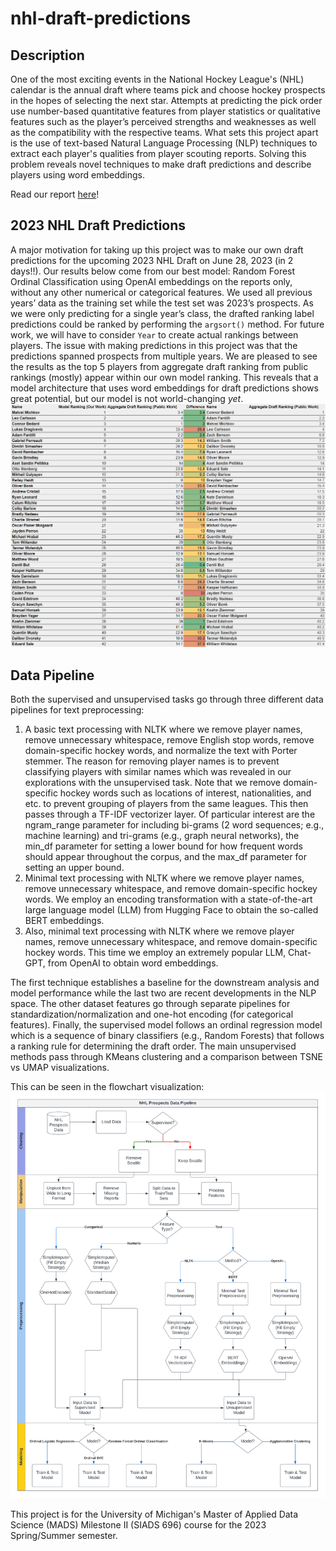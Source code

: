 # nhl-draft-predictions

## Description

One of the most exciting events in the National Hockey League's (NHL) calendar is the annual draft where teams pick and choose hockey prospects in the hopes of selecting the next star. Attempts at predicting the pick order use number-based quantitative features from player statistics or qualitative features such as the player’s perceived strengths and weaknesses as well as the compatibility with the respective teams. What sets this project apart is the use of text-based Natural Language Processing (NLP) techniques to extract each player's qualities from player scouting reports. Solving this problem reveals novel techniques to make draft predictions and describe players using word embeddings.

Read our report [here](https://deepnote.com/@nhl-draft-predictions/NHL-Draft-Predictions-09d8dc5c-d54b-4729-bd12-f4067dd931f4)!

## 2023 NHL Draft Predictions

A major motivation for taking up this project was to make our own draft predictions for the upcoming 2023 NHL Draft on June 28, 2023 (in 2 days!!). Our results below come from our best model: Random Forest Ordinal Classification using OpenAI embeddings on the reports only, without any other numerical or categorical features. We used all previous years’ data as the training set while the test set was 2023’s prospects. As we were only predicting for a single year’s class, the drafted ranking label predictions could be ranked by performing the `argsort()` method. For future work, we will have to consider `Year` to create actual rankings between players. The issue with making predictions in this project was that the predictions spanned prospects from multiple years. We are pleased to see the results as the top 5 players from aggregate draft ranking from public rankings (mostly) appear within our own model ranking. This reveals that a model architecture that uses word embeddings for draft predictions shows great potential, but our model is not world-changing *yet*.
![Screenshot](/images/final-draft-ranking.png)

## Data Pipeline

Both the supervised and unsupervised tasks go through three different data pipelines for text preprocessing: 

1. A basic text processing with NLTK where we remove player names, remove unnecessary whitespace, remove English stop words, remove domain-specific hockey words, and normalize the text with Porter stemmer. The reason for removing player names is to prevent classifying players with similar names which was revealed in our explorations with the unsupervised task. Note that we remove domain-specific hockey words such as locations of interest, nationalities, and etc. to prevent grouping of players from the same leagues. This then passes through a TF-IDF vectorizer layer. Of particular interest are the ngram_range parameter for including bi-grams (2 word sequences; e.g., machine learning) and tri-grams (e.g., graph neural networks), the min_df parameter for setting a lower bound for how frequent words should appear throughout the corpus, and the max_df parameter for setting an upper bound.
2. Minimal text processing with NLTK where we remove player names, remove unnecessary whitespace, and remove domain-specific hockey words. We employ an encoding transformation with a state-of-the-art large language model (LLM) from Hugging Face to obtain the so-called BERT embeddings.
3. Also, minimal text processing with NLTK where we remove player names, remove unnecessary whitespace, and remove domain-specific hockey words. This time we employ an extremely popular LLM, Chat-GPT, from OpenAI to obtain word embeddings.

The first technique establishes a baseline for the downstream analysis and model performance while the last two are recent developments in the NLP space. The other dataset features go through separate pipelines for standardization/normalization and one-hot encoding (for categorical features). Finally, the supervised model follows an ordinal regression model which is a sequence of binary classifiers (e.g., Random Forests) that follows a ranking rule for determining the draft order. The main unsupervised methods pass through KMeans clustering and a comparison between TSNE vs UMAP visualizations.

This can be seen in the flowchart visualization:
![Screenshot](/images/data_pipeline.png)

This project is for the University of Michigan's Master of Applied Data Science (MADS) Milestone II (SIADS 696) course for the 2023 Spring/Summer semester.
